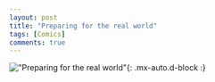 ```yaml
---
layout: post
title: "Preparing for the real world"
tags: [Comics]
comments: true
---
```



!["Preparing for the real world"](/comics/29.png){: .mx-auto.d-block :}